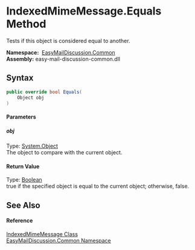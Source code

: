 IndexedMimeMessage.Equals Method
================================
Tests if this object is considered equal to another.

  **Namespace:**  [EasyMailDiscussion.Common][1]  
  **Assembly:** easy-mail-discussion-common.dll

Syntax
------

```csharp
public override bool Equals(
	Object obj
)
```

#### Parameters

##### *obj*
Type: [System.Object][2]  
 The object to compare with the current object.

#### Return Value
Type: [Boolean][3]  
true if the specified object is equal to the current object; otherwise, false. 

See Also
--------

#### Reference
[IndexedMimeMessage Class][4]  
[EasyMailDiscussion.Common Namespace][1]  

[1]: ../README.md
[2]: https://docs.microsoft.com/dotnet/api/system.object
[3]: https://docs.microsoft.com/dotnet/api/system.boolean
[4]: README.md